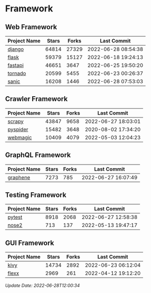# Framework

## Web Framework
| Project Name | Stars | Forks | Last Commit |
| ------------ | ----- | ----- | ----------- |
| [django](https://github.com/django/django) | 64814 | 27329 | 2022-06-28 08:54:38 |
| [flask](https://github.com/pallets/flask) | 59379 | 15127 | 2022-06-18 19:24:13 |
| [fastapi](https://github.com/tiangolo/fastapi) | 46651 | 3647 | 2022-06-25 19:50:20 |
| [tornado](https://github.com/tornadoweb/tornado) | 20599 | 5455 | 2022-06-23 00:26:37 |
| [sanic](https://github.com/sanic-org/sanic) | 16208 | 1446 | 2022-06-28 07:53:03 |

## Crawler Framework
| Project Name | Stars | Forks | Last Commit |
| ------------ | ----- | ----- | ----------- |
| [scrapy](https://github.com/scrapy/scrapy) | 43847 | 9658 | 2022-06-27 18:03:01 |
| [pyspider](https://github.com/binux/pyspider) | 15482 | 3648 | 2020-08-02 17:34:20 |
| [webmagic](https://github.com/code4craft/webmagic) | 10409 | 4079 | 2022-05-03 12:04:23 |

## GraphQL Framework
| Project Name | Stars | Forks | Last Commit |
| ------------ | ----- | ----- | ----------- |
| [graphene](https://github.com/graphql-python/graphene) | 7273 | 785 | 2022-06-27 16:07:49 |

## Testing Framework
| Project Name | Stars | Forks | Last Commit |
| ------------ | ----- | ----- | ----------- |
| [pytest](https://github.com/pytest-dev/pytest) | 8918 | 2068 | 2022-06-27 12:58:38 |
| [nose2](https://github.com/nose-devs/nose2) | 713 | 137 | 2022-05-13 19:47:17 |

## GUI Framework
| Project Name | Stars | Forks | Last Commit |
| ------------ | ----- | ----- | ----------- |
| [kivy](https://github.com/kivy/kivy) | 14734 | 2892 | 2022-06-23 06:12:04 |
| [flexx](https://github.com/flexxui/flexx) | 2969 | 261 | 2022-04-12 19:12:20 |

*Update Date: 2022-06-28T12:00:34*